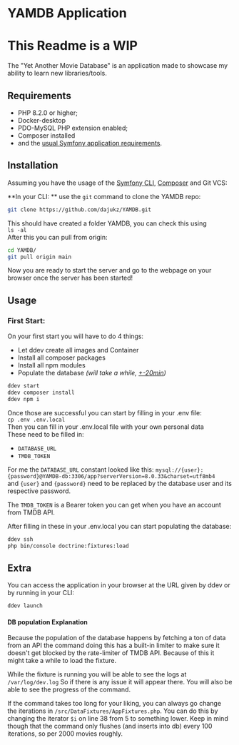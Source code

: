 YAMDB Application
========================
# This Readme is a WIP

The "Yet Another Movie Database" is an application made to showcase my ability
to learn new libraries/tools.

## Requirements


* PHP 8.2.0 or higher;
* Docker-desktop
* PDO-MySQL PHP extension enabled;
* Composer installed
* and the [usual Symfony application requirements][1].

## Installation


Assuming you have the usage of the [Symfony CLI][2], [Composer][3] and Git VCS:

**In your CLI: **  use the `git` command to clone the YAMDB repo:

```bash
git clone https://github.com/dajukz/YAMDB.git
````
This should have created a folder YAMDB, you can check this using <br> `ls -al` <br>
After this you can pull from origin:
```bash
cd YAMDB/
git pull origin main
````

Now you are ready to start the server and go to the webpage on your browser once the
server has been started!


## Usage


### First Start:

On your first start you will have to do 4 things:

* Let ddev create all images and Container
* Install all composer packages
* Install all npm modules
* Populate the database _(will take a while, [+-20min](DB-population-explanation))_

```bash
ddev start
ddev composer install
ddev npm i
```
Once those are successful you can start by filling in your .env file: <br>
`cp .env .env.local` <br>
Then you can fill in your .env.local file with your own personal data <br> 
These need to be filled in:
* `DATABASE_URL`
* `TMDB_TOKEN`

For me the `DATABASE_URL` constant looked like this:
`mysql://{user}:{password}@YAMDB-db:3306/app?serverVersion=8.0.33&charset=utf8mb4`<br>
and `{user}` and `{password}` need to be replaced by the database user and its respective password. <br>

The `TMDB_TOKEN` is a Bearer token you can get when you have an account from TMDB API.


After filling in these in your .env.local you can start populating the database:
```bash
ddev ssh
php bin/console doctrine:fixtures:load
```

## Extra

You can access the application in your browser at the URL 
given by ddev or by running in your CLI:

```bash
ddev launch
```


#### DB population Explanation

Because the population of the database happens by fetching a ton of data from an API
the command doing this has a built-in limiter to make sure it doesn't get blocked
by the rate-limiter of TMDB API. Because of this it might take a while to load the fixture.

While the fixture is running you will be able to see the logs at
`/var/log/dev.log` So if there is any issue it will appear there. 
You will also be able to see the progress of the command.

If the command takes too long for your liking, you can always go change 
the iterations in `/src/DataFixtures/AppFixtures.php`. 
You can do this by changing the iterator `$i` on line 38 from 5 to something lower.
Keep in mind though that the command only flushes (and inserts into db) 
every 100 iterations, so per 2000 movies roughly.

[1]: https://symfony.com/doc/current/setup.html#technical-requirements
[2]: https://symfony.com/download
[3]: https://getcomposer.org/